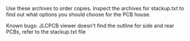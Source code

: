 Use these archives to order copies.
Inspect the archives for stackup.txt to find out what options you should choose for the PCB house.

Known bugs: JLCPCB viewer doesn't find the outline for side and rear PCBs, refer to the stackup.txt file

